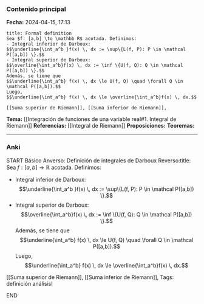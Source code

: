 ### Contenido principal

**Fecha:** 2024-04-15, 17:13

```ad-formal
title: Formal definition
Sea $f: [a,b] \to \mathbb R$ acotada. Definimos: 
- Integral inferior de Darboux:
$$\underline{\int_a^b }f(x) \, dx := \sup\{L(f, P): P \in \mathcal P([a,b]) \}.$$
- Integral superior de Darboux:
$$\overline{\int_a^b}f(x) \, dx := \inf \{U(f, Q): Q \in \mathcal P([a,b]) \}.$$
Además, se tiene que
$$\underline{\int_a^b} f(x) \, dx \le U(f, Q) \quad \forall Q \in \mathcal P([a,b]).$$
Luego,
$$\underline{\int_a^b} f(x) \, dx \le \overline{\int_a^b}f(x) \, dx.$$

[[Suma superior de Riemann]], [[Suma inferior de Riemann]],
```

**Tema:** [[Integración de funciones de una variable real#1. Integral de Riemann]]
**Referencias:**  [[Integral de Riemann]]
**Proposiciones:**
**Teoremas:**

---
### Anki

START
Básico
Anverso: Definición de integrales de Darboux
Reverso:title:
Sea $f: [a,b] \to \mathbb R$ acotada. Definimos: 
- Integral inferior de Darboux:
$$\underline{\int_a^b }f(x) \, dx := \sup\{L(f, P): P \in \mathcal P([a,b]) \}.$$
- Integral superior de Darboux:
$$\overline{\int_a^b}f(x) \, dx := \inf \{U(f, Q): Q \in \mathcal P([a,b]) \}.$$
Además, se tiene que
$$\underline{\int_a^b} f(x) \, dx \le U(f, Q) \quad \forall Q \in \mathcal P([a,b]).$$
Luego,
$$\underline{\int_a^b} f(x) \, dx \le \overline{\int_a^b}f(x) \, dx.$$

[[Suma superior de Riemann]], [[Suma inferior de Riemann]],
Tags: definición análisisI
<!--ID: 1714669443783-->
END
